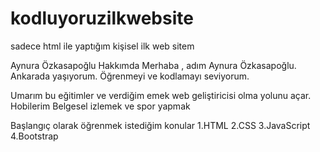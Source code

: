 # kodluyoruzilkwebsite
sadece html ile yaptığım kişisel ilk web sitem

Aynura Özkasapoğlu
Hakkımda
Merhaba , adım Aynura Özkasapoğlu. Ankarada yaşıyorum. Öğrenmeyi ve kodlamayı seviyorum.


Umarım bu eğitimler ve verdiğim emek web geliştiricisi olma yolunu açar.
Hobilerim
Belgesel izlemek ve spor yapmak


Başlangıç olarak öğrenmek istediğim konular
1.HTML
2.CSS
3.JavaScript
4.Bootstrap
